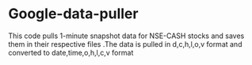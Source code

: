 # Google-data-puller
This code pulls 1-minute snapshot data for NSE-CASH stocks and saves them in their respective files .The data is pulled in d,c,h,l,o,v format and converted to date,time,o,h,l,c,v format
